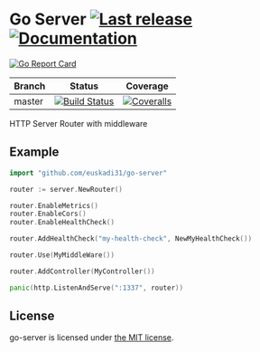 Go Server [![Last release](https://img.shields.io/github/release/euskadi31/go-server.svg)](https://github.com/euskadi31/go-server/releases/latest) [![Documentation](https://godoc.org/github.com/euskadi31/go-server?status.svg)](https://godoc.org/github.com/euskadi31/go-server)
=========

[![Go Report Card](https://goreportcard.com/badge/github.com/euskadi31/go-server)](https://goreportcard.com/report/github.com/euskadi31/go-server)

| Branch  | Status | Coverage |
|---------|--------|----------|
| master  | [![Build Status](https://img.shields.io/travis/euskadi31/go-server/master.svg)](https://travis-ci.org/euskadi31/go-server) | [![Coveralls](https://img.shields.io/coveralls/euskadi31/go-server/master.svg)](https://coveralls.io/github/euskadi31/go-server?branch=master) |

HTTP Server Router with middleware

## Example

```go
import "github.com/euskadi31/go-server"

router := server.NewRouter()

router.EnableMetrics()
router.EnableCors()
router.EnableHealthCheck()

router.AddHealthCheck("my-health-check", NewMyHealthCheck())

router.Use(MyMiddleWare())

router.AddController(MyController())

panic(http.ListenAndServe(":1337", router))

```

## License

go-server is licensed under [the MIT license](LICENSE.md).
